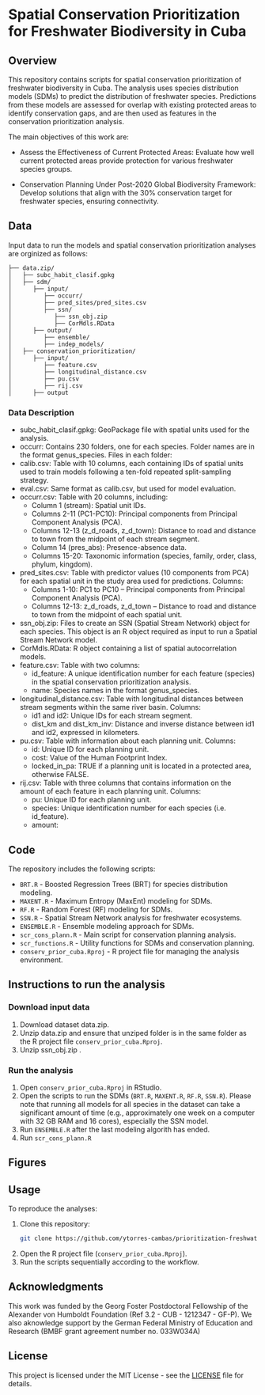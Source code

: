# Spatial Conservation Prioritization for Freshwater Biodiversity in Cuba

## Overview
This repository contains scripts for spatial conservation prioritization of freshwater biodiversity in Cuba. The analysis uses species distribution models (SDMs) to predict the distribution of freshwater species. Predictions from these models are assessed for overlap with existing protected areas to identify conservation gaps, and are then used as features in the conservation prioritization analysis.

The main objectives of this work are:

- Assess the Effectiveness of Current Protected Areas: Evaluate how well current protected areas provide protection for various freshwater species groups.

- Conservation Planning Under Post-2020 Global Biodiversity Framework: Develop solutions that align with the 30% conservation target for freshwater species, ensuring connectivity.

## Data 
Input data to run the models and spatial conservation prioritization analyses are orginized as follows:
```
├── data.zip/
│   ├── subc_habit_clasif.gpkg
│   ├── sdm/
│      ├── input/
│         ├── occurr/
│         ├── pred_sites/pred_sites.csv
│         ├── ssn/
│            ├── ssn_obj.zip 
│            ├── CorMdls.RData
│      ├── output/
│         ├── ensemble/
│         ├── indep_models/
│   ├── conservation_prioritization/
│      ├── input/
│         ├── feature.csv
│         ├── longitudinal_distance.csv
│         ├── pu.csv
│         ├── rij.csv
│      ├── output

```

### Data Description

- subc_habit_clasif.gpkg: GeoPackage file with spatial units used for the analysis.
- occurr: Contains 230 folders, one for each species. Folder names are in the format genus_species. Files in each folder:
- calib.csv: Table with 10 columns, each containing IDs of spatial units used to train models following a ten-fold repeated split-sampling strategy.
- eval.csv: Same format as calib.csv, but used for model evaluation.
- occurr.csv: Table with 20 columns, including:
   - Column 1 (stream): Spatial unit IDs.
   - Columns 2-11 (PC1-PC10): Principal components from Principal Component Analysis (PCA).
   - Columns 12-13 (z_d_roads, z_d_town): Distance to road and distance to town from the midpoint of each stream segment.
   - Column 14 (pres_abs): Presence-absence data.
   - Columns 15-20: Taxonomic information (species, family, order, class, phylum, kingdom).
- pred_sites.csv: Table with predictor values (10 components from PCA) for each spatial unit in the study area used for predictions. Columns:
   - Columns 1-10: PC1 to PC10 – Principal components from Principal Component Analysis (PCA).
   - Columns 12-13: z_d_roads, z_d_town – Distance to road and distance to town from the midpoint of each spatial unit.
- ssn_obj.zip: Files to create an SSN (Spatial Stream Network) object for each species. This object is an R object required as input to run a Spatial Stream Network model.
- CorMdls.RData: R object containing a list of spatial autocorrelation models.
- feature.csv: Table with two columns:
   - id_feature: A unique identification number for each feature (species) in the spatial conservation prioritization analysis.
   - name: Species names in the format genus_species.
- longitudinal_distance.csv: Table with longitudinal distances between stream segments within the same river basin. Columns:
   - id1 and id2: Unique IDs for each stream segment.
   - dist_km and dist_km_inv: Distance and inverse distance between id1 and id2, expressed in kilometers.
- pu.csv: Table with information about each planning unit. Columns:
   - id: Unique ID for each planning unit.
   - cost: Value of the Human Footprint Index.
   - locked_in_pa: TRUE if a planning unit is located in a protected area, otherwise FALSE.
- rij.csv: Table with three columns that contains information on the amount of each feature in each planning unit. Columns:
   - pu: Unique ID for each planning unit.
   - species: Unique identification number for each species (i.e. id_feature).
   - amount: 

## Code
The repository includes the following scripts:

- `BRT.R` - Boosted Regression Trees (BRT) for species distribution modeling.
- `MAXENT.R` - Maximum Entropy (MaxEnt) modeling for SDMs.
- `RF.R` - Random Forest (RF) modeling for SDMs.
- `SSN.R` - Spatial Stream Network analysis for freshwater ecosystems.
- `ENSEMBLE.R` - Ensemble modeling approach for SDMs.
- `scr_cons_plann.R` - Main script for conservation planning analysis.
- `scr_functions.R` - Utility functions for SDMs and conservation planning.
- `conserv_prior_cuba.Rproj` - R project file for managing the analysis environment.

## Instructions to run the analysis 
### Download input data

1. Download dataset data.zip.
2. Unzip data.zip and ensure that unziped folder is in the same folder as the R project file `conserv_prior_cuba.Rproj`.
3. Unzip ssn_obj.zip .

### Run the analysis

1. Open `conserv_prior_cuba.Rproj` in RStudio.
2. Open the scripts to run the SDMs (`BRT.R`, `MAXENT.R`, `RF.R`, `SSN.R`). 
Please note that running all models for all species in the dataset can take a significant amount of 
time (e.g., approximately one week on a computer with 32 GB RAM and 16 cores), especially the SSN model.
3. Run `ENSEMBLE.R` after the last modeling algorith has ended.
4. Run `scr_cons_plann.R`




## Figures




## Usage
To reproduce the analyses:
1. Clone this repository:
   ```sh
   git clone https://github.com/ytorres-cambas/prioritization-freshwater-cuba
   ```
2. Open the R project file (`conserv_prior_cuba.Rproj`).
3. Run the scripts sequentially according to the workflow.

## Acknowledgments
This work was funded by the Georg Foster Postdoctoral Fellowship of the Alexander von Humboldt Foundation (Ref 3.2 - CUB - 1212347 - GF-P). We also aknowledge support by the German Federal Ministry of Education and Research (BMBF grant agreement number no. 033W034A)

## License
This project is licensed under the MIT License - see the [LICENSE](LICENSE) file for details.

